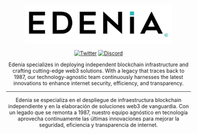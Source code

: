 <span align="center">

<a href="https://edenia.com"><img width="400" alt="image" src="https://raw.githubusercontent.com/edenia/.github/master/.github/workflows/images/edenia-logo.png"></img></a>

[![Twitter](https://img.shields.io/twitter/follow/EdeniaWeb3?style=for-the-badge)](https://twitter.com/EdeniaWeb3)
[![Discord](https://img.shields.io/discord/946500573677625344?color=black&label=discord&logo=discord&logoColor=white&style=for-the-badge)](https://discord.gg/YeGcF6QwhP)

Edenia specializes in deploying independent blockchain infrastructure and crafting cutting-edge web3 solutions. With a legacy that traces back to 1987, our technology-agnostic team continuously harnesses the latest innovations to enhance internet security, efficiency, and transparency.

---

Edenia se especializa en el despliegue de infraestructura blockchain independiente y en la elaboración de soluciones web3 de vanguardia. Con un legado que se remonta a 1987, nuestro equipo agnóstico en tecnología aprovecha continuamente las últimas innovaciones para mejorar la seguridad, eficiencia y transparencia de internet.

<!-- ![Metrics](/profile/metrics.svg) -->

</span>
